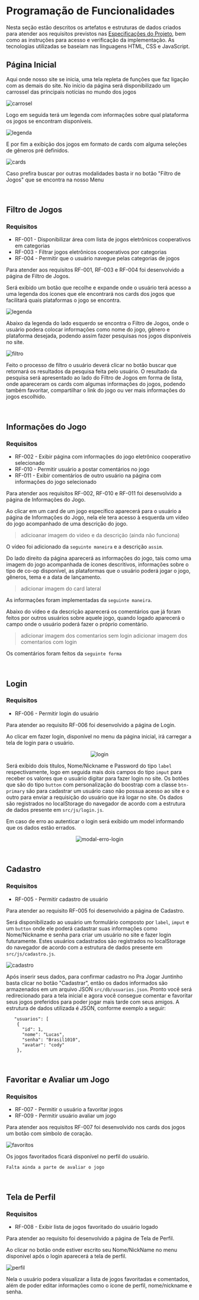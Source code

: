 # Programação de Funcionalidades

Nesta seção estão descritos os artefatos e estruturas de dados criados para atender aos requisitos previstos nas <a href="./especification.md">Especificações do Projeto</a>, bem como as instruções para acesso e verificação da implementação. As tecnologias utilizadas se baseiam nas linguagens HTML, CSS e JavaScript.

## Página Inicial

Aqui onde nosso site se inicia, uma tela repleta de funções que faz ligação com as demais do site. No início da página será disponibilizado um carrossel das principais notícias no mundo dos jogos

![carrosel](img/entrega03/carrossel.JPG)

Logo em seguida terá um legenda com informações sobre qual plataforma os jogos se encontram disponíveis.

![legenda](img/entrega03/legenda.JPG)

E por fim a exibição dos jogos em formato de cards com alguma seleções de gêneros pré definidos.

![cards](img/entrega03/cards.JPG)

Caso prefira buscar por outras modalidades basta ir no botão "Filtro de Jogos" que se encontra na nosso Menu

<br/>

## Filtro de Jogos

### Requisitos

- RF-001 - Disponibilizar área com lista de jogos eletrônicos cooperativos em categorias
- RF-003 - Filtrar jogos eletrônicos cooperativos por categorias
- RF-004 - Permitir que o usuário navegue pelas categorias de jogos

Para atender aos requisitos RF-001, RF-003 e RF-004 foi desenvolvido a página de Filtro de Jogos.

Será exibido um botão que recolhe e expande onde o usuário terá acesso a uma legenda dos ícones que ele encontrará nos cards dos jogos que facilitará quais plataformas o jogo se encontra.

![legenda](img/entrega03/legenda.JPG)

Abaixo da legenda do lado esquerdo se encontra o Filtro de Jogos, onde o usuário podera colocar informações como nome do jogo, gênero e plataforma desejada, podendo assim fazer pesquisas nos jogos disponíveis no site.

![filtro](img/entrega03/filtro.JPG)

Feito o processo de filtro o usuário deverá clicar no botão buscar que retornará os resultados da pesquisa feita pelo usuário. O resultado da pesquisa será apresentado ao lado do Filtro de Jogos em forma de lista, onde apareceram os cards com algumas informações do jogos, podendo também favoritar, compartilhar o link do jogo ou ver mais informações do jogos escolhido.

<br/>

## Informações do Jogo

### Requisitos

- RF-002 - Exibir página com informações do jogo eletrônico cooperativo selecionado
- RF-010 - Permitir usuário a postar comentários no jogo
- RF-011 - Exibir comentários de outro usuário na página com informações do jogo selecionado

Para atender aos requisitos RF-002, RF-010 e RF-011 foi desenvolvido a página de Informações do Jogo.

Ao clicar em um card de um jogo específico aparecerá para o usuário a página de Informações do Jogo, nela ele tera acesso à esquerda um vídeo do jogo acompanhado de uma descrição do jogo.

> adicioanar imagem do video e da descrição (ainda não funciona)

O vídeo foi adicionado da `seguinte maneira` e a descrição `assim`.

Do lado direito da página aparecerá as informações do jogo, tais como uma imagem do jogo acompanhada de ícones descritivos, informações sobre o tipo de co-op disponível, as plataformas que o usuário poderá jogar o jogo, gêneros, tema e a data de lançamento.

> adicionar imagem do card lateral

As informações foram implementadas da `seguinte maneira`.

Abaixo do vídeo e da descrição aparecerá os comentários que já foram feitos por outros usuários sobre aquele jogo, quando logado aparecerá o campo onde o usuário poderá fazer o próprio comentário.

> adicionar imagem dos comentarios sem login
> adicionar imagem dos comentarios com login

Os comentários foram feitos da `seguinte forma`

<br/>

## Login

### Requisitos

- RF-006 - Permitir login do usuário

Para atender ao requisito RF-006 foi desenvolvido a página de Login.

Ao clicar em fazer login, disponível no menu da página inicial, irá carregar a tela de login para o usuário.

<div align="center">

![login](img/entrega03/login.JPG)

</div>

Será exibido dois títulos, Nome/Nickname e Password do tipo `label` respectivamente, logo em seguida mais dois campos do tipo `imput` para receber os valores que o usuário digitar para fazer login no site. Os botões que são do tipo `button` com personalização do boostrap com a classe `btn-primary` são para cadastrar um usuário caso não possua acesso ao site e o outro para enviar a requisição do usuário que irá logar no site. Os dados são registrados no localStorage do navegador de acordo com a estrutura de dados presente em `src/js/login.js`.

Em caso de erro ao autenticar o login será exibido um model informando que os dados estão errados.

<div align="center">

![modal-erro-login](img/entrega03/model-erro.JPG)

</div>
<br/>

## Cadastro

### Requisitos

- RF-005 - Permitir cadastro de usuário

Para atender ao requisito RF-005 foi desenvolvido a página de Cadastro.

Será disponibilizado ao usuário um formulário composto por `label`, `imput` e um `button` onde ele poderá cadastrar suas informações como Nome/Nickname e senha para criar um usuário no site e fazer login futuramente. Estes usuários cadastrados são registrados no localStorage do navegador de acordo com a estrutura de dados presente em `src/js/cadastro.js`.

![cadastro](img/entrega03/cadastro.JPG)

Após inserir seus dados, para confirmar cadastro no Pra Jogar Juntinho basta clicar no botão "Cadastrar", então os dados informados são armazenados em um arquivo JSON `src/db/usuarios.json`. Pronto você será redirecionado para a tela inicial e agora você consegue comentar e favoritar seus jogos preferidos para poder jogar mais tarde com seus amigos. A estrutura de dados utilizada é JSON, conforme exemplo a seguir:

```
   "usuarios": [
    {
      "id": 1,
      "nome": "Lucas",
      "senha": "Brasil1010",
      "avatar": "cody"
    },
```

<br/>

## Favoritar e Avaliar um Jogo

### Requisitos

- RF-007 - Permitir o usuário a favoritar jogos
- RF-009 - Permitir usuário avaliar um jogo

Para atender aos requisitos RF-007 foi desenvolvido nos cards dos jogos um botão com símbolo de coração.

![favoritos](img/entrega03/favoritar.JPG)

Os jogos favoritados ficará disponível no perfil do usuário.

`Falta ainda a parte de avaliar o jogo`

<br/>

## Tela de Perfil

### Requisitos

- RF-008 - Exibir lista de jogos favoritado do usuário logado

Para atender ao requisito foi desenvolvido a página de Tela de Perfil.

Ao clicar no botão onde estiver escrito seu Nome/NickName no menu disponivel após o login aparecerá a tela de perfil.

![perfil](img/entrega03/telaPerfil.JPG)

Nela o usuário podera visualizar a lista de jogos favoritadas e comentados, além de poder editar informações como o ícone de perfil, nome/nickname e senha.

<br/>
